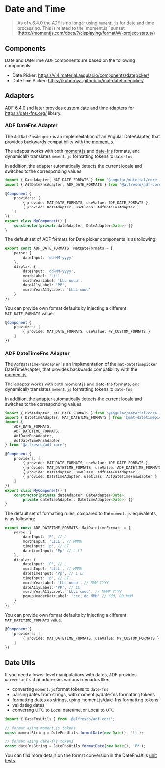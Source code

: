 # Date and Time

> As of v.6.4.0 the ADF is no longer using `moment.js` for date and time processing.
> This is related to the `moment.js`` sunset (<https://momentjs.com/docs/?/displaying/format/#/-project-status/>)

## Components

Date and DateTime ADF components are based on the following components:

* Date Picker: <https://v14.material.angular.io/components/datepicker/>
* DateTime Picker: <https://kuhnroyal.github.io/mat-datetimepicker/>

## Adapters

ADF 6.4.0 and later provides custom date and time adapters for <https://date-fns.org/> library.

### ADF DateFns Adapter

The `AdfDateFnsAdapter` is an implementation of an Angular DateAdapter,
that provides backwards compatibility with the [moment.js](https://momentjs.com).

The adapter works with both [moment.js](https://momentjs.com) and [date-fns](https://date-fns.org) formats,
and dynamically translates `moment.js`  formatting tokens to `date-fns`.

In addition, the adapter automatically detects the current locale and switches to the corresponding values.

```ts
import { DateAdapter, MAT_DATE_FORMATS } from '@angular/material/core';
import { AdfDateFnsAdapter, ADF_DATE_FORMATS } from '@alfresco/adf-core';

@Component({
    providers: [
        { provide: MAT_DATE_FORMATS, useValue: ADF_DATE_FORMATS },
        { provide: DateAdapter, useClass: AdfDateFnsAdapter }
    ]
})
export class MyComponent() {
    constructor(private dateAdapter: DateAdapter<Date>) {}
}
```

The default set of ADF formats for Date picker components is as following:

```ts
export const ADF_DATE_FORMATS: MatDateFormats = {
    parse: {
        dateInput: 'dd-MM-yyyy'
    },
    display: {
        dateInput: 'dd-MM-yyyy',
        monthLabel: 'LLL',
        monthYearLabel: 'LLL uuuu',
        dateA11yLabel: 'PP',
        monthYearA11yLabel: 'LLLL uuuu'
    }
};
```

You can provide own format defaults by injecting a different `MAT_DATE_FORMATS` value:

```ts
@Component({
    providers: [
        { provide: MAT_DATE_FORMATS, useValue: MY_CUSTOM_FORMATS }
    ]
})
```

### ADF DateTimeFns Adapter

The `AdfDateTimeFnsAdapter` is an implementation of the `mat-datetimepicker` DateTimeAdapter,
that provides backwards compatibility with the [moment.js](https://momentjs.com).

The adapter works with both [moment.js](https://momentjs.com) and [date-fns](https://date-fns.org) formats,
and dynamically translates `moment.js`  formatting tokens to `date-fns`.

In addition, the adapter automatically detects the current locale and switches to the corresponding values.

```ts
import { DateAdapter, MAT_DATE_FORMATS } from '@angular/material/core';
import { DatetimeAdapter, MAT_DATETIME_FORMATS } from '@mat-datetimepicker/core';
import { 
    ADF_DATE_FORMATS, 
    ADF_DATETIME_FORMATS, 
    AdfDateFnsAdapter, 
    AdfDateTimeFnsAdapter 
} from '@alfresco/adf-core';

@Component({
    providers: [
        { provide: MAT_DATE_FORMATS, useValue: ADF_DATE_FORMATS },
        { provide: MAT_DATETIME_FORMATS, useValue: ADF_DATETIME_FORMATS },
        { provide: DateAdapter, useClass: AdfDateFnsAdapter },
        { provide: DatetimeAdapter, useClass: AdfDateTimeFnsAdapter }
    ]
})
export class MyComponent() {
    constructor(private dateAdapter: DateAdapter<Date>,
        private dateTimeAdapter: DatetimeAdapter<Date>) {}
}
```

The default set of formatting rules, compared to the `moment.js` equivalents, is as following:

```ts
export const ADF_DATETIME_FORMATS: MatDatetimeFormats = {
    parse: {
        dateInput: 'P', // L
        monthInput: 'LLLL', // MMMM
        timeInput: 'p', // LT
        datetimeInput: 'Pp' // L LT
    },
    display: {
        dateInput: 'P', // L
        monthInput: 'LLLL', // MMMM
        datetimeInput: 'Pp', // L LT
        timeInput: 'p', // LT
        monthYearLabel: 'LLL uuuu', // MMM YYYY
        dateA11yLabel: 'PP', // LL
        monthYearA11yLabel: 'LLLL uuuu', // MMMM YYYY
        popupHeaderDateLabel: 'ccc, dd MMM' // ddd, DD MMM
    }
};
```

You can provide own format defaults by injecting a different `MAT_DATETIME_FORMATS` value:

```ts
@Component({
    providers: [
        { provide: MAT_DATETIME_FORMATS, useValue: MY_CUSTOM_FORMATS }
    ]
})
```

## Date Utils

If you need a lower-level manipulations with dates, ADF provides `DateFnsUtils` that addresses various scenarios like:

- converting `moment.js` format tokens to `date-fns`
- parsing dates from strings, with moment.js/date-fns formatting tokens
- formatting dates as strings, using moment.js/date-fns formatting tokens
- validating dates
- converting UTC to Local datetime, or Local to UTC

```ts
import { DateFnsUtils } from '@alfresco/adf-core';

// format using moment.js tokens
const momentString = DateFnsUtils.formatDate(new Date(), 'll');

// format using date-fns tokens
const dateFnsString = DateFnsUtils.formatDate(new Date(), 'PP');
```

You can find more details on the format conversion in the DateFnsUtils [unit tests](https://github.com/Alfresco/alfresco-ng2-components/blob/develop/lib/core/src/lib/common/utils/date-fns-utils.spec.ts).
